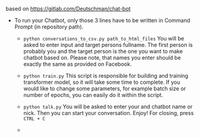 based on  https://gitlab.com/Deutschman/chat-bot

* To run your Chatbot, only those 3 lines have to be written in Command Prompt (in repository path).

  * `python conversations_to_csv.py path_to_html_files` You will be asked to enter input and target persons fullname. The first person is probably you and the target person is the one you want to make chatbot based on. Please note, that names you enter should be exactly the same as provided on Facebook.

  * `python train.py` This script is responsible for building and training transformer model, so it will take some time  to complete. If you would like to change some parameters, for example batch size or number of epochs, you can easily do it  within the script.

  * `python talk.py` You will be asked to enter your and chatbot name or nick.  Then you can start your conversation. Enjoy! For closing, press `CTRL + C`

  *


    
